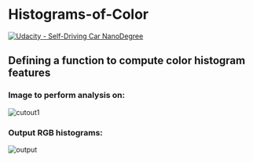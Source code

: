 # Histograms-of-Color
[![Udacity - Self-Driving Car NanoDegree](https://s3.amazonaws.com/udacity-sdc/github/shield-carnd.svg)](http://www.udacity.com/drive)

## Defining a function to compute color histogram features

### Image to perform analysis on:

![cutout1](https://user-images.githubusercontent.com/34116562/53822643-2b8fcf00-3f96-11e9-8538-bc8c8ad2bdca.jpg)

### Output RGB histograms:

![output](https://user-images.githubusercontent.com/34116562/53822640-29c60b80-3f96-11e9-84ea-f32d4a404b24.png)
